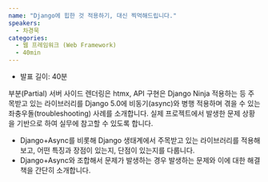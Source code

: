 ```yaml
---
name: "Django에 힙한 것 적용하기, 대신 찍먹해드립니다."
speakers:
  - 차경묵
categories:
  - 웹 프레임워크 (Web Framework)
  - 40min
---
```


- 발표 길이: 40분

부분(Partial) 서버 사이드 렌더링은 htmx, API 구현은 Django Ninja 적용하는 등 주목받고 있는 라이브러리를 Django 5.0에 비동기(async)와 병행 적용하며 겪을 수 있는 좌충우돌(troubleshooting) 사례를 소개합니다.
실제 프로젝트에서 발생한 문제 상황을 기반으로 하여 실무에 참고할 수 있도록 합니다.

- Django+Async를 비롯해 Django 생태계에서 주목받고 있는 라이브러리를 적용해보고, 어떤 특징과 장점이 있는지, 단점이 있는지를 다룹니다.
- Django+Async와 조합해서 문제가 발생하는 경우 발생하는 문제와 이에 대한 해결책을 간단히 소개합니다.


